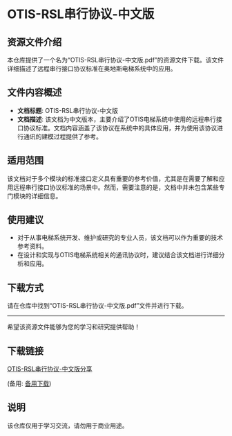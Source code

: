 # OTIS-RSL串行协议-中文版

## 资源文件介绍

本仓库提供了一个名为“OTIS-RSL串行协议-中文版.pdf”的资源文件下载。该文件详细描述了远程串行接口协议标准在奥地斯电梯系统中的应用。

## 文件内容概述

- **文档标题**: OTIS-RSL串行协议-中文版
- **文档描述**: 该文档为中文版本，主要介绍了OTIS电梯系统中使用的远程串行接口协议标准。文档内容涵盖了该协议在系统中的具体应用，并为使用该协议进行通讯的建模过程提供了参考。

## 适用范围

该文档对于多个模块的标准接口定义具有重要的参考价值，尤其是在需要了解和应用远程串行接口协议标准的场景中。然而，需要注意的是，文档中并未包含某些专门模块的详细信息。

## 使用建议

- 对于从事电梯系统开发、维护或研究的专业人员，该文档可以作为重要的技术参考资料。
- 在设计和实现与OTIS电梯系统相关的通讯协议时，建议结合该文档进行详细分析和应用。

## 下载方式

请在仓库中找到“OTIS-RSL串行协议-中文版.pdf”文件并进行下载。

---

希望该资源文件能够为您的学习和研究提供帮助！

## 下载链接
[OTIS-RSL串行协议-中文版分享](https://pan.quark.cn/s/d168dc66c7d5) 

(备用: [备用下载](https://pan.baidu.com/s/1Tmt3umQrhKVbrpeBXn3jFw?pwd=wak5))

## 说明

该仓库仅用于学习交流，请勿用于商业用途。
